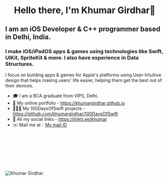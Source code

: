 <h1 align="center"> Hello there, I'm Khumar Girdhar👋 </h1>
<h2> I am an iOS Developer & C++ programmer based in Delhi, India. </h3>
<h3> I make iOS/iPadOS apps & games using technologies like Swift, UIKit, SpriteKit & more. I also have experience in Data Structures.</h3>
<p>I focus on building apps & games for Apple's platforms using User-Intuitive design that helps making users' life easier, helping them get the best out of their devices. 
</p>

- 🎓 I am a BCA graduate from VIPS, Delhi.
- 💼 My online portfolio - https://khumargirdhar.github.io
- 🧑🏻‍💻 My 100DaysOfSwift projects - https://github.com/khumargirdhar/100DaysOfSwift
- 🔗 All my social links - https://linktr.ee/khumar
- ✉️ Mail me at - [My mail ID](mailto:khumargirdhar@gmail.com)
</br>
</br>
</br>
</br>
</br>
</br>
<p align="left"><img src="https://komarev.com/ghpvc/?username=khumargirdhar" alt="Khumar Girdhar"/> </p>
